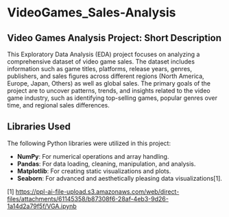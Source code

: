 # VideoGames_Sales-Analysis
## Video Games Analysis Project: Short Description

This Exploratory Data Analysis (EDA) project focuses on analyzing a comprehensive dataset of video game sales. The dataset includes information such as game titles, platforms, release years, genres, publishers, and sales figures across different regions (North America, Europe, Japan, Others) as well as global sales. The primary goals of the project are to uncover patterns, trends, and insights related to the video game industry, such as identifying top-selling games, popular genres over time, and regional sales differences.

## Libraries Used

The following Python libraries were utilized in this project:

- **NumPy**: For numerical operations and array handling.
- **Pandas**: For data loading, cleaning, manipulation, and analysis.
- **Matplotlib**: For creating static visualizations and plots.
- **Seaborn**: For advanced and aesthetically pleasing data visualizations[1].

[1] https://ppl-ai-file-upload.s3.amazonaws.com/web/direct-files/attachments/61145358/b87308f6-28af-4eb3-9d26-1a14d2a79f5f/VGA.ipynb
